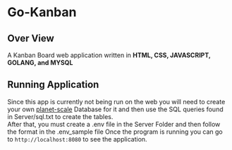 # Go-Kanban
## Over View
A Kanban Board web application written in **HTML, CSS, JAVASCRIPT, GOLANG, and MYSQL**

## Running Application
Since this app is currently not being run on the web you will need to create your own [planet-scale](https://planetscale.com/) Database for it and then use the SQL queries found in Server/sql.txt to create the tables.<br>
After that, you must create a .env file in the Server Folder and then follow the format in the .env_sample file 
Once the program is running you can go to `http://localhost:8080` to see the application.
<br>

